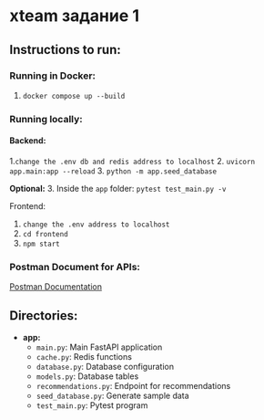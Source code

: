 # xteam задание 1

## Instructions to run:

### Running in Docker:
1. `docker compose up --build`

### Running locally:
#### Backend:
1.`change the .env db and redis address to localhost`
2. `uvicorn app.main:app --reload`
3. `python -m app.seed_database`
   
**Optional:**
3. Inside the `app` folder: `pytest test_main.py -v`

Frontend:
1. `change the .env address to localhost`
2. `cd frontend`
3. `npm start`
### Postman Document for APIs:
[Postman Documentation](https://documenter.getpostman.com/view/37281446/2sAYkAR3Bu)

## Directories:
- **app:**
  - `main.py`: Main FastAPI application
  - `cache.py`: Redis functions
  - `database.py`: Database configuration
  - `models.py`: Database tables
  - `recommendations.py`: Endpoint for recommendations
  - `seed_database.py`: Generate sample data
  - `test_main.py`: Pytest program
